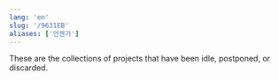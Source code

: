 ```yaml
---
lang: 'en'
slug: '/9631EB'
aliases: ['언젠가']
---
```


These are the collections of projects that have been idle, postponed, or discarded.

<head>
  <html lang="en-US"/>
</head>
